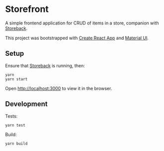 # Storefront
A simple frontend application for CRUD of items in a store, companion with [Storeback](https://github.com/shaun-chiang/storeback). 

This project was bootstrapped with [Create React App](https://github.com/facebook/create-react-app) and [Material UI](https://material-ui.com/).

## Setup
Ensure that [Storeback](https://github.com/shaun-chiang/storeback) is running, then:
```
yarn
yarn start
```
Open [http://localhost:3000](http://localhost:3000) to view it in the browser.

## Development

Tests:
```
yarn test
```

Build:
```
yarn build
```